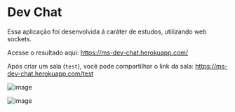 # Dev Chat
Essa aplicação foi desenvolvida 
á caráter de estudos, utilizando web sockets.

Acesse o resultado aqui: https://ms-dev-chat.herokuapp.com/

Após criar um sala (`test`), você pode compartilhar o link da sala:
https://ms-dev-chat.herokuapp.com/test

![image](https://user-images.githubusercontent.com/29892001/159388030-b6a535d3-1ca0-4968-b4ae-160ac9fbb7dc.png)

![image](https://user-images.githubusercontent.com/29892001/159387952-9bcd2d91-d768-42f9-b85d-2f181aa94445.png)
